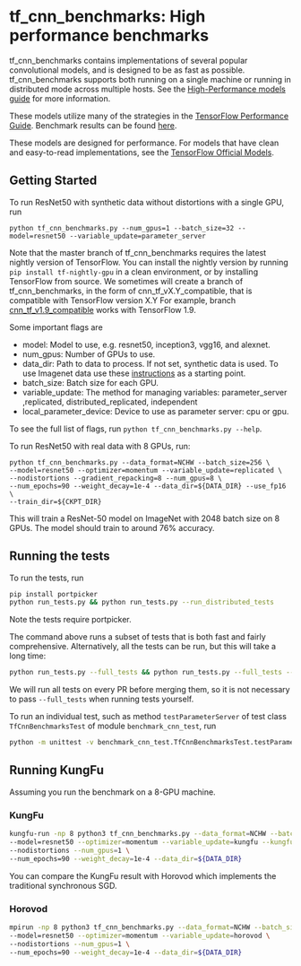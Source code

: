 # tf_cnn_benchmarks: High performance benchmarks

tf_cnn_benchmarks contains implementations of several popular convolutional
models, and is designed to be as fast as possible. tf_cnn_benchmarks supports
both running on a single machine or running in distributed mode across multiple
hosts. See the [High-Performance models
guide](https://www.tensorflow.org/performance/performance_models) for more
information.

These models utilize many of the strategies in the [TensorFlow Performance
Guide](https://www.tensorflow.org/performance/performance_guide). Benchmark
results can be found [here](https://www.tensorflow.org/performance/benchmarks).

These models are designed for performance. For models that have clean and
easy-to-read implementations, see the [TensorFlow Official
Models](https://github.com/tensorflow/models/tree/master/official).

## Getting Started

To run ResNet50 with synthetic data without distortions with a single GPU, run

```
python tf_cnn_benchmarks.py --num_gpus=1 --batch_size=32 --model=resnet50 --variable_update=parameter_server
```

Note that the master branch of tf_cnn_benchmarks requires the latest nightly
version of TensorFlow. You can install the nightly version by running `pip
install tf-nightly-gpu` in a clean environment, or by installing TensorFlow from
source. We sometimes will create a branch of tf_cnn_benchmarks, in the form of
cnn_tf_vX.Y_compatible, that is compatible with TensorFlow version X.Y For
example, branch
[cnn_tf_v1.9_compatible](https://github.com/tensorflow/benchmarks/tree/cnn_tf_v1.9_compatible/scripts/tf_cnn_benchmarks)
works with TensorFlow 1.9.

Some important flags are

*   model: Model to use, e.g. resnet50, inception3, vgg16, and alexnet.
*   num_gpus: Number of GPUs to use.
*   data_dir: Path to data to process. If not set, synthetic data is used. To
    use Imagenet data use these
    [instructions](https://github.com/tensorflow/models/tree/master/research/inception#getting-started)
    as a starting point.
*   batch_size: Batch size for each GPU.
*   variable_update: The method for managing variables: parameter_server
    ,replicated, distributed_replicated, independent
*   local_parameter_device: Device to use as parameter server: cpu or gpu.

To see the full list of flags, run `python tf_cnn_benchmarks.py --help`.

To run ResNet50 with real data with 8 GPUs, run:

```
python tf_cnn_benchmarks.py --data_format=NCHW --batch_size=256 \
--model=resnet50 --optimizer=momentum --variable_update=replicated \
--nodistortions --gradient_repacking=8 --num_gpus=8 \
--num_epochs=90 --weight_decay=1e-4 --data_dir=${DATA_DIR} --use_fp16 \
--train_dir=${CKPT_DIR}
```
This will train a ResNet-50 model on ImageNet with 2048 batch size on 8
GPUs. The model should train to around 76% accuracy.

## Running the tests

To run the tests, run

```bash
pip install portpicker
python run_tests.py && python run_tests.py --run_distributed_tests
```

Note the tests require portpicker.

The command above runs a subset of tests that is both fast and fairly
comprehensive. Alternatively, all the tests can be run, but this will take a
long time:

```bash
python run_tests.py --full_tests && python run_tests.py --full_tests --run_distributed_tests
```

We will run all tests on every PR before merging them, so it is not necessary
to pass `--full_tests` when running tests yourself.

To run an individual test, such as method `testParameterServer` of test class
`TfCnnBenchmarksTest` of module `benchmark_cnn_test`, run

```bash
python -m unittest -v benchmark_cnn_test.TfCnnBenchmarksTest.testParameterServer
```

## Running KungFu

Assuming you run the benchmark on a 8-GPU machine.

### KungFu

```bash
kungfu-run -np 8 python3 tf_cnn_benchmarks.py --data_format=NCHW --batch_size=64 \
--model=resnet50 --optimizer=momentum --variable_update=kungfu --kungfu_option=sync_sgd \
--nodistortions --num_gpus=1 \
--num_epochs=90 --weight_decay=1e-4 --data_dir=${DATA_DIR}
```

You can compare the KungFu result with Horovod which implements
the traditional synchronous SGD.

### Horovod

```bash
mpirun -np 8 python3 tf_cnn_benchmarks.py --data_format=NCHW --batch_size=64 \
--model=resnet50 --optimizer=momentum --variable_update=horovod \
--nodistortions --num_gpus=1 \
--num_epochs=90 --weight_decay=1e-4 --data_dir=${DATA_DIR}
```
